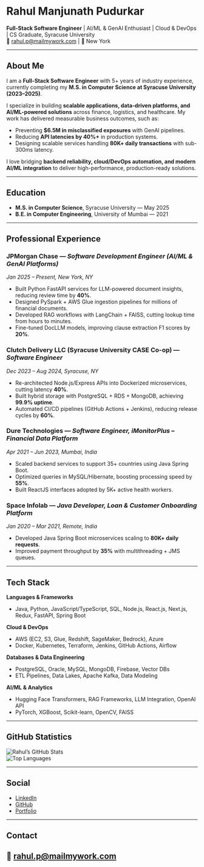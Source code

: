 # Rahul Manjunath Pudurkar  

**Full-Stack Software Engineer** | AI/ML & GenAI Enthusiast | Cloud & DevOps | CS Graduate, Syracuse University  
📧 rahul.p@mailmywork.com | 📍 New York  

---

## About Me  

I am a **Full-Stack Software Engineer** with 5+ years of industry experience, currently completing my **M.S. in Computer Science at Syracuse University (2023–2025)**.  

I specialize in building **scalable applications, data-driven platforms, and AI/ML-powered solutions** across finance, logistics, and healthcare. My work has delivered measurable business outcomes, such as:  

- Preventing **$6.5M in misclassified exposures** with GenAI pipelines.  
- Reducing **API latencies by 40%+** in production systems.  
- Designing scalable services handling **80K+ daily transactions** with sub-300ms latency.  

I love bridging **backend reliability, cloud/DevOps automation, and modern AI/ML integration** to deliver high-performance, production-ready solutions.  

---

## Education  

- **M.S. in Computer Science**, Syracuse University — May 2025  
- **B.E. in Computer Engineering**, University of Mumbai — 2021  

---

## Professional Experience  

### **JPMorgan Chase** — *Software Development Engineer (AI/ML & GenAI Platforms)*  
*Jan 2025 – Present, New York, NY*  
- Built Python FastAPI services for LLM-powered document insights, reducing review time by **40%**.  
- Designed PySpark + AWS Glue ingestion pipelines for millions of financial documents.  
- Developed RAG workflows with LangChain + FAISS, cutting lookup time from hours to minutes.  
- Fine-tuned DocLLM models, improving clause extraction F1 scores by **20%**.  

### **Clutch Delivery LLC (Syracuse University CASE Co-op)** — *Software Engineer*  
*Dec 2023 – Aug 2024, Syracuse, NY*  
- Re-architected Node.js/Express APIs into Dockerized microservices, cutting latency **40%**.  
- Built hybrid storage with PostgreSQL + RDS + MongoDB, achieving **99.9% uptime**.  
- Automated CI/CD pipelines (GitHub Actions + Jenkins), reducing release cycles by **60%**.  

### **Dure Technologies** — *Software Engineer, iMonitorPlus – Financial Data Platform*  
*Apr 2021 – Jun 2023, Mumbai, India*  
- Scaled backend services to support 35+ countries using Java Spring Boot.  
- Optimized queries in MySQL/Hibernate, boosting processing speed by **55%**.  
- Built ReactJS interfaces adopted by 5K+ active health workers.  

### **Space Infolab** — *Java Developer, Loan & Customer Onboarding Platform*  
*Jan 2020 – Mar 2021, Remote, India*  
- Developed Java Spring Boot microservices scaling to **80K+ daily requests**.  
- Improved payment throughput by **35%** with multithreading + JMS queues.  

---

## Tech Stack  

**Languages & Frameworks**  
- Java, Python, JavaScript/TypeScript, SQL, Node.js, React.js, Next.js, Redux, FastAPI, Spring Boot  

**Cloud & DevOps**  
- AWS (EC2, S3, Glue, Redshift, SageMaker, Bedrock), Azure  
- Docker, Kubernetes, Terraform, Jenkins, GitHub Actions, Airflow  

**Databases & Data Engineering**  
- PostgreSQL, Oracle, MySQL, MongoDB, Firebase, Vector DBs  
- ETL Pipelines, Data Lakes, Apache Kafka, Data Modeling  

**AI/ML & Analytics**  
- Hugging Face Transformers, RAG Frameworks, LLM Integration, OpenAI API  
- PyTorch, XGBoost, Scikit-learn, OpenCV, FAISS  

---

## GitHub Statistics  

![Rahul’s GitHub Stats](https://github-readme-stats.vercel.app/api?username=rahulpudurkar&theme=midnight-purple&show_icons=true)  
![Top Languages](https://github-readme-stats.vercel.app/api/top-langs/?username=rahulpudurkar&theme=midnight-purple&hide_border=true&layout=compact)  

---

## Social  

- [LinkedIn](https://www.linkedin.com/in/rahul-pudurkar/)  
- [GitHub](https://github.com/rahulpudurkar)  
- [Portfolio](https://rahulpudurkar.github.io/Portfolio-Website/)  

---

## Contact  

📧 rahul.p@mailmywork.com  
---

